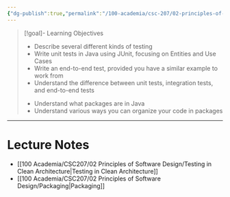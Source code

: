 ```yaml
---
{"dg-publish":true,"permalink":"/100-academia/csc-207/02-principles-of-software-design/week-7-testing-in-clean-architecture-and-packaging/","tags":["cs","java","lecture","note","university"],"created":"2024-10-20T22:21:17.455-04:00","updated":"2024-10-30T20:51:50.020-04:00"}
---
```



> [!goal]- Learning Objectives
> - Describe several different kinds of testing
> - Write unit tests in Java using JUnit, focusing on Entities and Use Cases
> - Write an end-to-end test, provided you have a similar example to work from
> - Understand the difference between unit tests, integration tests, and end-to-end tests
>
> <!-- break -->
> - Understand what packages are in Java
> - Understand various ways you can organize your code in packages

---

# Lecture Notes

- [[100 Academia/CSC207/02 Principles of Software Design/Testing in Clean Architecture\|Testing in Clean Architecture]]
- [[100 Academia/CSC207/02 Principles of Software Design/Packaging\|Packaging]]